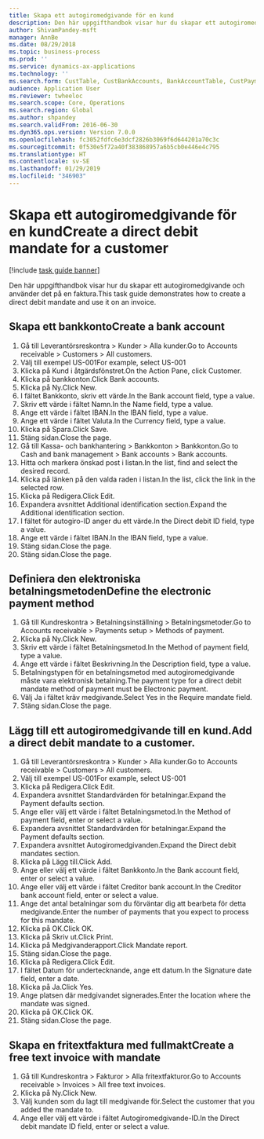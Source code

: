 ```yaml
---
title: Skapa ett autogiromedgivande för en kund
description: Den här uppgifthandbok visar hur du skapar ett autogiromedgivande och använder det på en faktura.
author: ShivamPandey-msft
manager: AnnBe
ms.date: 08/29/2018
ms.topic: business-process
ms.prod: ''
ms.service: dynamics-ax-applications
ms.technology: ''
ms.search.form: CustTable, CustBankAccounts, BankAccountTable, CustPaymMode, CustDirectDebitMandate, BankAccountTableLookUp, SrsReportViewerForm,  LogisticsAddressCityLookup, CustFreeInvoice, CustTableLookup
audience: Application User
ms.reviewer: twheeloc
ms.search.scope: Core, Operations
ms.search.region: Global
ms.author: shpandey
ms.search.validFrom: 2016-06-30
ms.dyn365.ops.version: Version 7.0.0
ms.openlocfilehash: fc3052fdfc6e3dcf2826b3069f6d644201a70c3c
ms.sourcegitcommit: 0f530e5f72a40f383868957a6b5cb0e446e4c795
ms.translationtype: HT
ms.contentlocale: sv-SE
ms.lasthandoff: 01/29/2019
ms.locfileid: "346903"
---
```

# <a name="create-a-direct-debit-mandate-for-a-customer"></a><span data-ttu-id="d0141-103">Skapa ett autogiromedgivande för en kund</span><span class="sxs-lookup"><span data-stu-id="d0141-103">Create a direct debit mandate for a customer</span></span>

[!include [task guide banner](../../includes/task-guide-banner.md)]

<span data-ttu-id="d0141-104">Den här uppgifthandbok visar hur du skapar ett autogiromedgivande och använder det på en faktura.</span><span class="sxs-lookup"><span data-stu-id="d0141-104">This task guide demonstrates how to create a direct debit mandate and use it on an invoice.</span></span>


## <a name="create-a-bank-account"></a><span data-ttu-id="d0141-105">Skapa ett bankkonto</span><span class="sxs-lookup"><span data-stu-id="d0141-105">Create a bank account</span></span>
1. <span data-ttu-id="d0141-106">Gå till Leverantörsreskontra > Kunder > Alla kunder.</span><span class="sxs-lookup"><span data-stu-id="d0141-106">Go to Accounts receivable > Customers > All customers.</span></span>
2. <span data-ttu-id="d0141-107">Välj till exempel US-001</span><span class="sxs-lookup"><span data-stu-id="d0141-107">For example, select US-001</span></span>
3. <span data-ttu-id="d0141-108">Klicka på Kund i åtgärdsfönstret.</span><span class="sxs-lookup"><span data-stu-id="d0141-108">On the Action Pane, click Customer.</span></span>
4. <span data-ttu-id="d0141-109">Klicka på bankkonton.</span><span class="sxs-lookup"><span data-stu-id="d0141-109">Click Bank accounts.</span></span>
5. <span data-ttu-id="d0141-110">Klicka på Ny.</span><span class="sxs-lookup"><span data-stu-id="d0141-110">Click New.</span></span>
6. <span data-ttu-id="d0141-111">I fältet Bankkonto, skriv ett värde.</span><span class="sxs-lookup"><span data-stu-id="d0141-111">In the Bank account field, type a value.</span></span>
7. <span data-ttu-id="d0141-112">Skriv ett värde i fältet Namn.</span><span class="sxs-lookup"><span data-stu-id="d0141-112">In the Name field, type a value.</span></span>
8. <span data-ttu-id="d0141-113">Ange ett värde i fältet IBAN.</span><span class="sxs-lookup"><span data-stu-id="d0141-113">In the IBAN field, type a value.</span></span>
9. <span data-ttu-id="d0141-114">Ange ett värde i fältet Valuta.</span><span class="sxs-lookup"><span data-stu-id="d0141-114">In the Currency field, type a value.</span></span>
10. <span data-ttu-id="d0141-115">Klicka på Spara.</span><span class="sxs-lookup"><span data-stu-id="d0141-115">Click Save.</span></span>
11. <span data-ttu-id="d0141-116">Stäng sidan.</span><span class="sxs-lookup"><span data-stu-id="d0141-116">Close the page.</span></span>
12. <span data-ttu-id="d0141-117">Gå till Kassa- och bankhantering > Bankkonton > Bankkonton.</span><span class="sxs-lookup"><span data-stu-id="d0141-117">Go to Cash and bank management > Bank accounts > Bank accounts.</span></span>
13. <span data-ttu-id="d0141-118">Hitta och markera önskad post i listan.</span><span class="sxs-lookup"><span data-stu-id="d0141-118">In the list, find and select the desired record.</span></span>
14. <span data-ttu-id="d0141-119">Klicka på länken på den valda raden i listan.</span><span class="sxs-lookup"><span data-stu-id="d0141-119">In the list, click the link in the selected row.</span></span>
15. <span data-ttu-id="d0141-120">Klicka på Redigera.</span><span class="sxs-lookup"><span data-stu-id="d0141-120">Click Edit.</span></span>
16. <span data-ttu-id="d0141-121">Expandera avsnittet Additional identification section.</span><span class="sxs-lookup"><span data-stu-id="d0141-121">Expand the Additional identification section.</span></span>
17. <span data-ttu-id="d0141-122">I fältet för autogiro-ID anger du ett värde.</span><span class="sxs-lookup"><span data-stu-id="d0141-122">In the Direct debit ID field, type a value.</span></span>
18. <span data-ttu-id="d0141-123">Ange ett värde i fältet IBAN.</span><span class="sxs-lookup"><span data-stu-id="d0141-123">In the IBAN field, type a value.</span></span>
19. <span data-ttu-id="d0141-124">Stäng sidan.</span><span class="sxs-lookup"><span data-stu-id="d0141-124">Close the page.</span></span>
20. <span data-ttu-id="d0141-125">Stäng sidan.</span><span class="sxs-lookup"><span data-stu-id="d0141-125">Close the page.</span></span>

## <a name="define-the-electronic-payment-method"></a><span data-ttu-id="d0141-126">Definiera den elektroniska betalningsmetoden</span><span class="sxs-lookup"><span data-stu-id="d0141-126">Define the electronic payment method</span></span>
1. <span data-ttu-id="d0141-127">Gå till Kundreskontra > Betalningsinställning > Betalningsmetoder.</span><span class="sxs-lookup"><span data-stu-id="d0141-127">Go to Accounts receivable > Payments setup > Methods of payment.</span></span>
2. <span data-ttu-id="d0141-128">Klicka på Ny.</span><span class="sxs-lookup"><span data-stu-id="d0141-128">Click New.</span></span>
3. <span data-ttu-id="d0141-129">Skriv ett värde i fältet Betalningsmetod.</span><span class="sxs-lookup"><span data-stu-id="d0141-129">In the Method of payment field, type a value.</span></span>
4. <span data-ttu-id="d0141-130">Ange ett värde i fältet Beskrivning.</span><span class="sxs-lookup"><span data-stu-id="d0141-130">In the Description field, type a value.</span></span>
5. <span data-ttu-id="d0141-131">Betalningstypen för en betalningsmetod med autogiromedgivande måste vara elektronisk betalning.</span><span class="sxs-lookup"><span data-stu-id="d0141-131">The payment type for a direct debit mandate method of payment must be Electronic payment.</span></span>
6. <span data-ttu-id="d0141-132">Välj Ja i fältet kräv medgivande.</span><span class="sxs-lookup"><span data-stu-id="d0141-132">Select Yes in the Require mandate field.</span></span>
7. <span data-ttu-id="d0141-133">Stäng sidan.</span><span class="sxs-lookup"><span data-stu-id="d0141-133">Close the page.</span></span>

## <a name="add-a-direct-debit-mandate-to-a-customer"></a><span data-ttu-id="d0141-134">Lägg till ett autogiromedgivande till en kund.</span><span class="sxs-lookup"><span data-stu-id="d0141-134">Add a direct debit mandate to a customer.</span></span>
1. <span data-ttu-id="d0141-135">Gå till Leverantörsreskontra > Kunder > Alla kunder.</span><span class="sxs-lookup"><span data-stu-id="d0141-135">Go to Accounts receivable > Customers > All customers.</span></span>
2. <span data-ttu-id="d0141-136">Välj till exempel US-001</span><span class="sxs-lookup"><span data-stu-id="d0141-136">For example, select US-001</span></span>
3. <span data-ttu-id="d0141-137">Klicka på Redigera.</span><span class="sxs-lookup"><span data-stu-id="d0141-137">Click Edit.</span></span>
4. <span data-ttu-id="d0141-138">Expandera avsnittet Standardvärden för betalningar.</span><span class="sxs-lookup"><span data-stu-id="d0141-138">Expand the Payment defaults section.</span></span>
5. <span data-ttu-id="d0141-139">Ange eller välj ett värde i fältet Betalningsmetod.</span><span class="sxs-lookup"><span data-stu-id="d0141-139">In the Method of payment field, enter or select a value.</span></span>
6. <span data-ttu-id="d0141-140">Expandera avsnittet Standardvärden för betalningar.</span><span class="sxs-lookup"><span data-stu-id="d0141-140">Expand the Payment defaults section.</span></span>
7. <span data-ttu-id="d0141-141">Expandera avsnittet Autogiromedgivanden.</span><span class="sxs-lookup"><span data-stu-id="d0141-141">Expand the Direct debit mandates section.</span></span>
8. <span data-ttu-id="d0141-142">Klicka på Lägg till.</span><span class="sxs-lookup"><span data-stu-id="d0141-142">Click Add.</span></span>
9. <span data-ttu-id="d0141-143">Ange eller välj ett värde i fältet Bankkonto.</span><span class="sxs-lookup"><span data-stu-id="d0141-143">In the Bank account field, enter or select a value.</span></span>
10. <span data-ttu-id="d0141-144">Ange eller välj ett värde i fältet Creditor bank account.</span><span class="sxs-lookup"><span data-stu-id="d0141-144">In the Creditor bank account field, enter or select a value.</span></span>
11. <span data-ttu-id="d0141-145">Ange det antal betalningar som du förväntar dig att bearbeta för detta medgivande.</span><span class="sxs-lookup"><span data-stu-id="d0141-145">Enter the number of payments that you expect to process for this mandate.</span></span>
12. <span data-ttu-id="d0141-146">Klicka på OK.</span><span class="sxs-lookup"><span data-stu-id="d0141-146">Click OK.</span></span>
13. <span data-ttu-id="d0141-147">Klicka på Skriv ut.</span><span class="sxs-lookup"><span data-stu-id="d0141-147">Click Print.</span></span>
14. <span data-ttu-id="d0141-148">Klicka på Medgivanderapport.</span><span class="sxs-lookup"><span data-stu-id="d0141-148">Click Mandate report.</span></span>
15. <span data-ttu-id="d0141-149">Stäng sidan.</span><span class="sxs-lookup"><span data-stu-id="d0141-149">Close the page.</span></span>
16. <span data-ttu-id="d0141-150">Klicka på Redigera.</span><span class="sxs-lookup"><span data-stu-id="d0141-150">Click Edit.</span></span>
17. <span data-ttu-id="d0141-151">I fältet Datum för undertecknande, ange ett datum.</span><span class="sxs-lookup"><span data-stu-id="d0141-151">In the Signature date field, enter a date.</span></span>
18. <span data-ttu-id="d0141-152">Klicka på Ja.</span><span class="sxs-lookup"><span data-stu-id="d0141-152">Click Yes.</span></span>
19. <span data-ttu-id="d0141-153">Ange platsen där medgivandet signerades.</span><span class="sxs-lookup"><span data-stu-id="d0141-153">Enter the location where the mandate was signed.</span></span>
20. <span data-ttu-id="d0141-154">Klicka på OK.</span><span class="sxs-lookup"><span data-stu-id="d0141-154">Click OK.</span></span>
21. <span data-ttu-id="d0141-155">Stäng sidan.</span><span class="sxs-lookup"><span data-stu-id="d0141-155">Close the page.</span></span>

## <a name="create-a-free-text-invoice-with-mandate"></a><span data-ttu-id="d0141-156">Skapa en fritextfaktura med fullmakt</span><span class="sxs-lookup"><span data-stu-id="d0141-156">Create a free text invoice with mandate</span></span>
1. <span data-ttu-id="d0141-157">Gå till Kundreskontra > Fakturor > Alla fritextfakturor.</span><span class="sxs-lookup"><span data-stu-id="d0141-157">Go to Accounts receivable > Invoices > All free text invoices.</span></span>
2. <span data-ttu-id="d0141-158">Klicka på Ny.</span><span class="sxs-lookup"><span data-stu-id="d0141-158">Click New.</span></span>
3. <span data-ttu-id="d0141-159">Välj kunden som du lagt till medgivande för.</span><span class="sxs-lookup"><span data-stu-id="d0141-159">Select the customer that you added the mandate to.</span></span>
4. <span data-ttu-id="d0141-160">Ange eller välj ett värde i fältet Autogiromedgivande-ID.</span><span class="sxs-lookup"><span data-stu-id="d0141-160">In the Direct debit mandate ID field, enter or select a value.</span></span>

